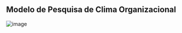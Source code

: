 ## Modelo de Pesquisa de Clima Organizacional
![image](https://github.com/user-attachments/assets/3d32c573-85ee-445f-9590-98a8015cf5a1)

